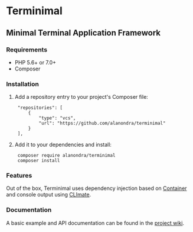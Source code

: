 # Terminimal
## Minimal Terminal Application Framework

### Requirements

* PHP 5.6+ or 7.0+
* Composer

### Installation

1. Add a repository entry to your project's Composer file:

		"repositories": [
			{
				"type": "vcs",
				"url": "https://github.com/alanondra/terminimal"
			}
		],

2. Add it to your dependencies and install:

		composer require alanondra/terminimal
		composer install

### Features

Out of the box, Terminimal uses dependency injection based on [Container](http://container.thephpleague.com/2.x/)
and console output using [CLImate](http://climate.thephpleague.com/).

### Documentation

A basic example and API documentation can be found in the [project wiki](https://github.com/alanondra/terminimal/wiki).
